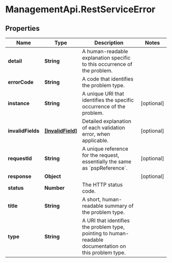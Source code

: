 # ManagementApi.RestServiceError

## Properties

Name | Type | Description | Notes
------------ | ------------- | ------------- | -------------
**detail** | **String** | A human-readable explanation specific to this occurrence of the problem. | 
**errorCode** | **String** | A code that identifies the problem type. | 
**instance** | **String** | A unique URI that identifies the specific occurrence of the problem. | [optional] 
**invalidFields** | [**[InvalidField]**](InvalidField.md) | Detailed explanation of each validation error, when applicable. | [optional] 
**requestId** | **String** | A unique reference for the request, essentially the same as &#x60;pspReference&#x60;. | [optional] 
**response** | **Object** |  | [optional] 
**status** | **Number** | The HTTP status code. | 
**title** | **String** | A short, human-readable summary of the problem type. | 
**type** | **String** | A URI that identifies the problem type, pointing to human-readable documentation on this problem type. | 


